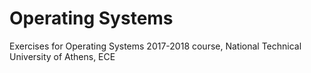 # Operating Systems

Exercises for Operating Systems 2017-2018 course, National Technical University of Athens, ECE 